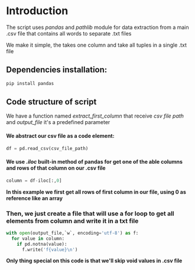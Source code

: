 # Introduction
The script uses *pandas* and *pathlib* module for data extraction from a main .csv file that contains all words to separate .txt files 

We make it simple, the takes one column and take all tuples in a single .txt file 

## Dependencies installation:
```bash
pip install pandas
```

## Code structure of script 

We have a function named *extract_first_column* that receive *csv file path* and *output_file* it's a predefined parameter


#### We abstract our csv file as a code element:
```python
df = pd.read_csv(csv_file_path)
```

#### We use *.iloc* built-in method of pandas for get one of the able columns and rows of that column on our .csv file 

```python
column = df-iloc[:,0]
```

**In this example we first get all rows of first column in our file, using 0 as reference like an array**

### Then, we just create a file that will use a for loop to get all elements from column and write it in a txt file

```python
with open(output_file,`w`, encoding='utf-8') as f:
  for value in column:
    if pd.notna(value):
      f.write('f{value}\n')
```
**Only thing special on this code is that we'll skip void values in .csv file**


